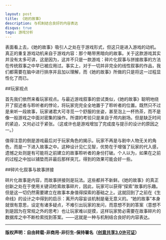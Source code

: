 ```yaml
---

layout: post
title: 《她的故事》
description: 与机制结合良好的内容表达
disqus: true
tags: 游戏分析
---
```

表面看上去，《她的故事》吸引人之处在于游戏形式，但这只是进入游戏的动机。真正的重复游戏动机来自于游戏内容：那个略带黑暗向的故事。关于这款游戏其实并没有太多可讲，这是因为，这并不只是一款游戏：碎片化叙事与拼接故事的方法在传统叙事之中早已被应用过。事实上，对于一切并非完全的线性叙事的作品，我们都需要在脑中进行排序并且加以理解，而《她的故事》所做的只是将这一过程显性化了而已。

##玩家视点

首先我们依然来看玩家视点。与最近游戏叙事的尝试类似，《她的故事》聪明地绕开了叙述者与聆听者的悖论，将玩家完完全全地置于了聆听者的位置。既然只不过是来听一段故事，玩家诸君大可寻觅一个舒服的坐姿，甚至泡上一杯热茶，而不是像一般游戏之中面对密集的操作。所谓的考验只是来自于颅内剧场。但是缺乏时间的紧迫，又何必过于紧张。（这或许也是游戏增加了完成度与提示的设计的原因之一。）

值得注意的倒是游戏最后对于玩家角色的揭示。玩家不再是与剧中人物无关的角色，而是一下进入故事之中。这种设计见仁见智，优势在于增强了玩家的代入感，遗憾之处则是有可能将之前建立的故事聆听者的身份打破。个人以为，如果在之前的过程之中加以铺垫而非最后那样突兀，得到的效果可能会好一些。

##碎片化叙事与故事拼接

碎片化故事是内容，而故事拼接则是玩法。这些都并不新鲜。《她的故事》的真正创新之处在于使用关键词检索故事碎片，因此，玩家可以获得“探索”故事的乐趣。但是这一切仍然需要建立在故事本身值得探索的基础之上。这就回到了之前在《生命线》的设计之中得到的启示：离开内容妄谈机制是毫无意义的。“她的故事”本身就很有意思，设定有诸多疑点，不难引出玩家的发问，而意想不到的答案（意想不到是因为在常规之外的思考）也让玩家难以捉摸，这样玩家势必需要在故事碎片的数据库之中不断检索找到答案。——这就是一种与机制结合良好的内容表达。

---
**版权声明：自由转载-非商用-非衍生-保持署名（[创意共享3.0许可证](https://creativecommons.org/licenses/by-nc-nd/3.0/deed.zh)）**